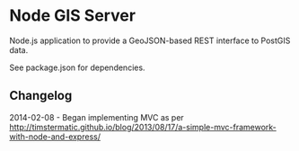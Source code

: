 Node GIS Server
============

Node.js application to provide a GeoJSON-based REST interface to PostGIS data.

See package.json for dependencies.

Changelog
---------
2014-02-08 - Began implementing MVC as per http://timstermatic.github.io/blog/2013/08/17/a-simple-mvc-framework-with-node-and-express/
